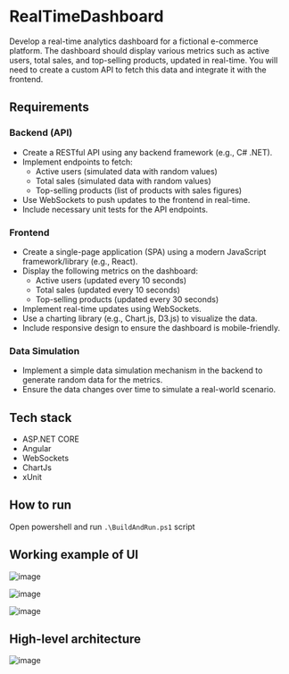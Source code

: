 # RealTimeDashboard

Develop a real-time analytics dashboard for a fictional e-commerce platform. The dashboard should display various metrics such as active users, total sales, and top-selling products, updated in real-time. You will need to create a custom API to fetch this data and integrate it with the frontend.

## Requirements
### Backend (API)
- Create a RESTful API using any backend framework (e.g., C# .NET).
- Implement endpoints to fetch:
  - Active users (simulated data with random values)
  - Total sales (simulated data with random values)
  - Top-selling products (list of products with sales figures)
- Use WebSockets to push updates to the frontend in real-time.
- Include necessary unit tests for the API endpoints.
### Frontend
- Create a single-page application (SPA) using a modern JavaScript framework/library (e.g., React).
- Display the following metrics on the dashboard:
  - Active users (updated every 10 seconds)
  - Total sales (updated every 10 seconds)
  - Top-selling products (updated every 30 seconds)
- Implement real-time updates using WebSockets.
- Use a charting library (e.g., Chart.js, D3.js) to visualize the data.
- Include responsive design to ensure the dashboard is mobile-friendly.
### Data Simulation
- Implement a simple data simulation mechanism in the backend to generate random data for the metrics.
- Ensure the data changes over time to simulate a real-world scenario.


## Tech stack
- ASP.NET CORE
- Angular
- WebSockets
- ChartJs
- xUnit
  
## How to run
Open powershell and run `.\BuildAndRun.ps1` script

## Working example of UI
![image](https://github.com/user-attachments/assets/51c69d5c-487b-4ad7-8b38-420a68f01a85)


![image](https://github.com/user-attachments/assets/d56aa686-e6f5-4741-9d77-0768c1e0d399)


![image](https://github.com/user-attachments/assets/c968a368-af21-4bd4-aebb-441e4cb0bce9)


## High-level architecture
![image](https://github.com/user-attachments/assets/662bcc6b-b60b-475f-b53e-e2d5d83e3f7c)



